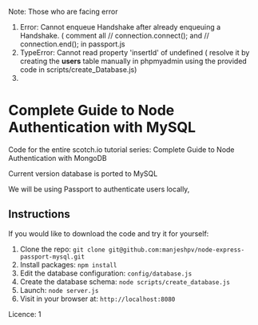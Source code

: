 Note: Those who are facing error 
1. Error: Cannot enqueue Handshake after already enqueuing a Handshake. ( comment all // connection.connect(); and // connection.end(); in passport.js
2. TypeError: Cannot read property 'insertId' of undefined ( resolve it by creating the **users** table manually in phpmyadmin using the provided code in scripts/create_Database.js)
3. 
# Complete Guide to Node Authentication with MySQL



Code for the entire scotch.io tutorial series: Complete Guide to Node Authentication with MongoDB

Current version database is ported to MySQL

We will be using Passport to authenticate users locally, 

## Instructions

If you would like to download the code and try it for yourself:

1. Clone the repo: `git clone git@github.com:manjeshpv/node-express-passport-mysql.git`
1. Install packages: `npm install`
1. Edit the database configuration: `config/database.js`
1. Create the database schema: `node scripts/create_database.js`
1. Launch: `node server.js`
1. Visit in your browser at: `http://localhost:8080`


Licence: 1
